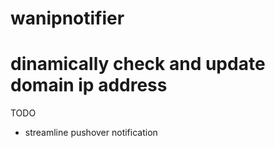 # wanipnotifier

# dinamically check and update domain ip address

TODO
- streamline pushover notification
